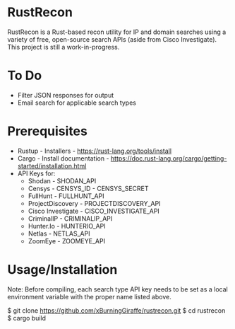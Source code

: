 # RustRecon #

RustRecon is a Rust-based recon utility for IP and domain searches using a variety of free, open-source search APIs (aside from Cisco Investigate). This project is still a work-in-progress.

# To Do #
- Filter JSON responses for output
- Email search for applicable search types

# Prerequisites #
- Rustup - Installers -  https://rust-lang.org/tools/install
- Cargo - Install documentation - https://doc.rust-lang.org/cargo/getting-started/installation.html
- API Keys for:
  - Shodan - SHODAN_API
  - Censys - CENSYS_ID
           - CENSYS_SECRET
  - FullHunt - FULLHUNT_API
  - ProjectDiscovery - PROJECTDISCOVERY_API
  - Cisco Investigate - CISCO_INVESTIGATE_API
  - CriminalIP - CRIMINALIP_API
  - Hunter.Io - HUNTERIO_API
  - Netlas - NETLAS_API
  - ZoomEye - ZOOMEYE_API

# Usage/Installation #
Note: Before compiling, each search type API key needs to be set as a local environment variable with the proper name listed above.

$ git clone https://github.com/xBurningGiraffe/rustrecon.git
$ cd rustrecon
$ cargo build

   

